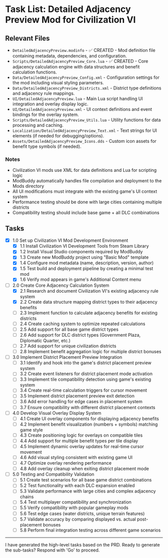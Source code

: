# Task List: Detailed Adjacency Preview Mod for Civilization VI

## Relevant Files

- `DetailedAdjacencyPreview.modinfo` - ✅ CREATED - Mod definition file containing metadata, dependencies, and configuration.
- `Scripts/DetailedAdjacencyPreview_Core.lua` - ✅ CREATED - Core adjacency calculation engine with data structures and benefit calculation functions.
- `Data/DetailedAdjacencyPreview_Config.xml` - Configuration settings for the mod including visual styling parameters.
- `Data/DetailedAdjacencyPreview_Districts.xml` - District type definitions and adjacency rule mappings.
- `UI/DetailedAdjacencyPreview.lua` - Main Lua script handling UI integration and overlay display logic.
- `UI/DetailedAdjacencyPreview.xml` - UI context definitions and event bindings for the overlay system.
- `Scripts/DetailedAdjacencyPreview_Utils.lua` - Utility functions for data processing and caching.
- `Localization/DetailedAdjacencyPreview_Text.xml` - Text strings for UI elements (if needed for debugging/options).
- `Assets/DetailedAdjacencyPreview_Icons.dds` - Custom icon assets for benefit type symbols (if needed).

### Notes

- Civilization VI mods use XML for data definitions and Lua for scripting logic
- ModBuddy automatically handles file compilation and deployment to the Mods directory
- All UI modifications must integrate with the existing game's UI context system
- Performance testing should be done with large cities containing multiple districts
- Compatibility testing should include base game + all DLC combinations

## Tasks

- [x] 1.0 Set up Civilization VI Mod Development Environment
  - [x] 1.1 Install Civilization VI Development Tools from Steam Library
  - [x] 1.2 Install Visual Studio components required by ModBuddy
  - [x] 1.3 Create new ModBuddy project using "Basic Mod" template
  - [x] 1.4 Configure mod metadata (name, description, version, author)
  - [x] 1.5 Test build and deployment pipeline by creating a minimal test mod
  - [x] 1.6 Verify mod appears in game's Additional Content menu

- [ ] 2.0 Create Core Adjacency Calculation System
  - [x] 2.1 Research and document Civilization VI's existing adjacency rule system
  - [x] 2.2 Create data structure mapping district types to their adjacency benefits
  - [ ] 2.3 Implement function to calculate adjacency benefits for existing districts
  - [ ] 2.4 Create caching system to optimize repeated calculations
  - [ ] 2.5 Add support for all base game district types
  - [ ] 2.6 Add support for DLC district types (Government Plaza, Diplomatic Quarter, etc.)
  - [ ] 2.7 Add support for unique civilization districts
  - [ ] 2.8 Implement benefit aggregation logic for multiple district bonuses

- [ ] 3.0 Implement District Placement Preview Integration
  - [ ] 3.1 Identify and hook into the game's district placement preview system
  - [ ] 3.2 Create event listeners for district placement mode activation
  - [ ] 3.3 Implement tile compatibility detection using game's existing system
  - [ ] 3.4 Create real-time calculation triggers for cursor movement
  - [ ] 3.5 Implement district placement preview exit detection
  - [ ] 3.6 Add error handling for edge cases in placement system
  - [ ] 3.7 Ensure compatibility with different district placement contexts

- [ ] 4.0 Develop Visual Overlay Display System
  - [ ] 4.1 Create UI overlay components for displaying adjacency benefits
  - [ ] 4.2 Implement benefit visualization (numbers + symbols) matching game style
  - [ ] 4.3 Create positioning logic for overlays on compatible tiles
  - [ ] 4.4 Add support for multiple benefit types per tile display
  - [ ] 4.5 Implement dynamic overlay updates for real-time cursor movement
  - [ ] 4.6 Add visual styling consistent with existing game UI
  - [ ] 4.7 Optimize overlay rendering performance
  - [ ] 4.8 Add overlay cleanup when exiting district placement mode

- [ ] 5.0 Testing and Compatibility Validation
  - [ ] 5.1 Create test scenarios for all base game district combinations
  - [ ] 5.2 Test functionality with each DLC expansion enabled
  - [ ] 5.3 Validate performance with large cities and complex adjacency chains
  - [ ] 5.4 Test multiplayer compatibility and synchronization
  - [ ] 5.5 Verify compatibility with popular gameplay mods
  - [ ] 5.6 Test edge cases (water districts, unique terrain features)
  - [ ] 5.7 Validate accuracy by comparing displayed vs. actual post-placement bonuses
  - [ ] 5.8 Perform final integration testing across different game scenarios

---

I have generated the high-level tasks based on the PRD. Ready to generate the sub-tasks? Respond with 'Go' to proceed. 